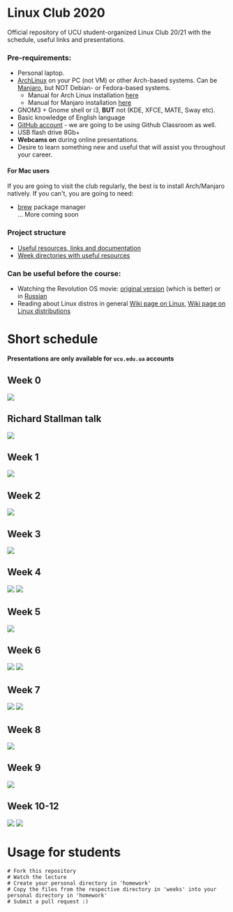 # Linux Club 2020
Official repository of UCU student-organized Linux Club 20/21 with the schedule, useful links and presentations.

### Pre-requirements:
- Personal laptop.
- [ArchLinux](https://www.archlinux.org/) on your PC (not VM) or other Arch-based systems. 
Can be [Manjaro](https://manjaro.org/downloads/official/gnome/), but NOT Debian- or Fedora-based systems. 
	- Manual for Arch Linux installation [here](./docs/arch_manual.md)
	- Manual for Manjaro installation [here](./docs/manjaro_manual.md)
- GNOM3 + Gnome shell or i3, **BUT** not (KDE, XFCE, MATE, Sway etc).
- Basic knowledge of English language
- [GitHub account](https://github.com/) - we are going to be using Github Classroom as well.
- USB flash drive 8Gb+
- **Webcams on** during online presentations.
- Desire to learn something new and useful that will assist you throughout your career.
#### For Mac users

If you are going to visit the club regularly, the best is to install Arch/Manjaro natively. If you can't, you are going to need:

- [brew](https://brew.sh) package manager</br>
... More coming soon

### Project structure

* [Useful resources, links and documentation](./docs)
* [Week directories with useful resources](./resources)

### Can be useful before the course:

- Watching the Revolution OS movie: [original version](https://www.youtube.com/watch?v=4vW62KqKJ5A) (which is better) or in [Russian](https://www.youtube.com/watch?v=n1F_MfLRlX0)
- Reading about Linux distros in general [Wiki page on Linux](https://en.wikipedia.org/wiki/Linux), [Wiki page on Linux distributions](https://en.wikipedia.org/wiki/Linux_distribution)

# Short schedule
**Presentations are only available for `ucu.edu.ua` accounts**
## Week 0
[![](images/week0.png)](https://docs.google.com/presentation/d/e/2PACX-1vRi-Y4N9ZtOIzydZR6EQ8IoFAq4C1a9_eNwvvzEPdSfE0svzASplVUCbaciWGgk1558iEzWSCSbDmPX/pub?start=false&loop=false&delayms=3000)

## Richard Stallman talk
[![](images/stallman.png)](https://docs.google.com/presentation/d/e/2PACX-1vS_t6q2SvHNjQdfg-aleD8wlKWIvOljyJLepamwOEP35TVX07moEDn9Qpjbe-WQ2bU05phubQfiBFi6/pub?start=false&loop=false&delayms=3000)

## Week 1
[![](images/week1.png)](https://docs.google.com/presentation/d/e/2PACX-1vS6kqNkHhNC_wJHbxYyyQ5jEJpwHrJpLXyvGB-qbL283JTaMu5u0vgQqhqzHlXmrkcAbzTLXZ-ssrXR/pub?start=false&loop=false&delayms=3000)

## Week 2
[![](images/week2.png)](https://docs.google.com/presentation/d/e/2PACX-1vQEPooIqgfJSh2nEOmx-AZLd5yqzZU97TPTOl8imIG_wDx4yuhtaYwhZtJcAJvOTvGCkZ73zmnBmYIW/pub?start=false&loop=false&delayms=3000#slide=id.g8e350c3bc9_0_62)

## Week 3
[![](images/week3.png)](https://docs.google.com/presentation/d/e/2PACX-1vQpENq6D9IV3GBmQcyclrJyKitLXLYxN2PsyhS38Hr0w88Vt5H8HTZhTRWNFszSyZx-mc9FrYrhMPrL/pub?start=false&loop=false&delayms=3000)

## Week 4
[![](images/week4-1.png)](https://docs.google.com/presentation/d/e/2PACX-1vS-zNqZiu8AyoiwxPcI_1GnzFc6FgBCWhXdT86Hw0h-qx9zrEcj7j7ouAgvX7iYiB077zghqdYVS05o/pub?start=false&loop=false&delayms=3000)
[![](images/week4-2.png)](https://docs.google.com/presentation/d/e/2PACX-1vSRBuN3hl6HWfgI_z3KLq8gY35N1gEUsGi3JApA4ZakJ5RDGm4p3ExnLi0ZNAPM4C_NvLJmOmNaf98q/pub?start=false&loop=false&delayms=3000)

## Week 5
[![](images/week5.png)](https://docs.google.com/presentation/d/e/2PACX-1vTmkpOZMXZ5LhFshN5sTL15caN5JTDKdf2g7xMSfKtFoGc5sqOjhukygI6xi4whgRrPPbAucvT_VQIv/pub?start=false&loop=false&delayms=3000)

## Week 6
[![](images/week6-1.png)](https://docs.google.com/presentation/d/e/2PACX-1vTgosA-hz5Zz2GZvTzLu9xhSC06Vsj0QHmv9efVPArnFbXzwek-FeV5WWIfmqD6dKu8juRF4D_6ZPiD/pub?start=false&loop=false&delayms=3000)
[![](images/week6-2.png)](https://docs.google.com/presentation/d/e/2PACX-1vQFodXityFvFlMzroauuDcOOqz1vXOv9vBdn6fRGXaDsAb0_R4XkhsanCkG0g6gVDiGN4_1_dgmkwwm/pub?start=false&loop=false&delayms=3000)

## Week 7
[![](images/week7-2.png)](https://docs.google.com/presentation/d/e/2PACX-1vQAE745HD6qTOhWPDTTANzsAK7tgt-4gvC9q0GiIYCSrRwfl_m93LTfIXoLNBBqi79LMppSY3lX2i99/pub?start=false&loop=false&delayms=3000)
[![](images/week7-1.png)](https://docs.google.com/presentation/d/e/2PACX-1vQGTWVyWNQR_dT8cVmzuadkSgM5W-OF5WPQ66lQBp4EVcnE-eghFT5HI5FXAPq7X9vblcMcoFD58OKJ/pub?start=false&loop=false&delayms=3000)

## Week 8
[![](images/week8.png)](https://docs.google.com/presentation/d/e/2PACX-1vSwRYb0LULiq0EGpJ1adne2e4W9_QAgsNcM1R825YCBey9WprUD_rWw9lmQuCYcVD7RZJcQRxVujCRJ/pub?start=false&loop=false&delayms=3000)

## Week 9
[![](images/week9.png)]()

## Week 10-12
![](images/week10.png)
[![](images/week11.png)]()

# Usage for students
```
# Fork this repository
# Watch the lecture
# Create your personal directory in 'homework'
# Copy the files from the respective directory in 'weeks' into your personal directory in 'homework'
# Submit a pull request :)
```
